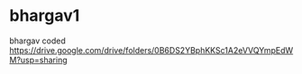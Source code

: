# bhargav1
bhargav coded https://drive.google.com/drive/folders/0B6DS2YBphKKSc1A2eVVQYmpEdWM?usp=sharing
